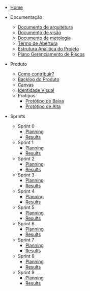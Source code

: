 * [Home](README.md)

* Documentação
    - [Documento de arquitetura](./wiki/Documents/Documento_de_Arquitetura.md)
    - [Documento de visão](./wiki/Documents/Documento_de_Visao.md)
    - [Documento de metologia](./wiki/Documents/Documento_de_Metodologia.md)
    - [Termo de Abertura](./wiki/TAP.md)
    - [Estrutura Analitica do Projeto](./wiki/EAP.md)
    - [Plano Gerenciamento de Riscos](./wiki/Plano_Gerenciamento_de_Riscos.md)

* Produto
    - [Como contribuir?](./wiki/CONTRIBUTING.md)
    - [Backlog do Produto](./wiki/Product_Backlog.md)
    - [Canvas](./wiki/Canvas.md)
    - [Identidade Visual](./wiki/style_guide.md)
    - Protipos 
        - [Protótipo de Baixa](./wiki/Protótipos/baixa_fidelidade.md)
        - [Protótipo de Alta](./wiki/Protótipos/alta_fidelidade.md)

* Sprints
    - Sprint 0
        - [Planning](./sprints/sprint0/planning.md)
        - [Results](./sprints/sprint0/result.md)
    - Sprint 1
        - [Planning](./sprints/sprint1/planning.md)
        - [Results](./sprints/sprint1/result.md)
    - Sprint 2
        - [Planning](./sprints/sprint2/planning.md)
        - [Results](./sprints/sprint2/result.md)
    - Sprint 3
        - [Planning](./sprints/sprint3/planning.md)
        - [Results](./sprints/sprint3/result.md)
    - Sprint 4
        - [Planning](./sprints/sprint4/planning.md)
        - [Results](./sprints/sprint4/result.md)
    - Sprint 5
        - [Planning](./sprints/sprint5/planning.md)
        - [Results](./sprints/sprint5/result.md)
     - Sprint 6
        - [Planning](./sprints/sprint6/planning.md)
        - [Results](./sprints/sprint6/result.md)
     - Sprint 7
        - [Planning](./sprints/sprint7/planning.md)
        - [Results](./sprints/sprint7/result.md)
     - Sprint 8
        - [Planning](./sprints/sprint8/planning.md)
        - [Results](./sprints/sprint8/result.md)
     - Sprint 9
        - [Planning](./sprints/sprint9/planning.md)
        - [Results](./sprints/sprint9/result.md)




        
        
        
